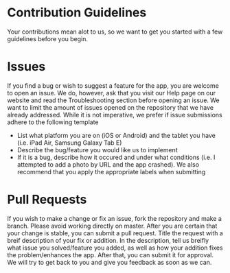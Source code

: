 # Contribution Guidelines
Your contributions mean alot to us, so we want to get you started with a few guidelines before you begin.
# Issues
If you find a bug or wish to suggest a feature for the app, you are welcome to open an issue. We do, however, ask that you visit our Help page on our website and read the Troubleshooting section before opening an issue. We want to limit the amount of issues opened on the repository that we have already addressed. While it is not imperative, we prefer if issue submissions adhere to the following template
- List what platform you are on (iOS or Android) and the tablet you have (i.e. iPad Air, Samsung Galaxy Tab E)
- Describe the bug/feature you would like us to implement
- If it is a bug, describe how it occured and under what conditions (i.e. I attempted to add a photo by URL and the app crashed).
We also recommend that you apply the appropriate labels when submitting
# Pull Requests
If you wish to make a change or fix an issue, fork the repository and make a branch. Please avoid working directly on master. After you are certain that your change is stable, you can submit a pull request. Title the request with a breif description of your fix or addition. In the description, tell us breifly what issue you solved/feature you added, as well as how your addition fixes the problem/enhances the app. After that, you can submit it for approval. We will try to get back to you and give you feedback as soon as we can.
